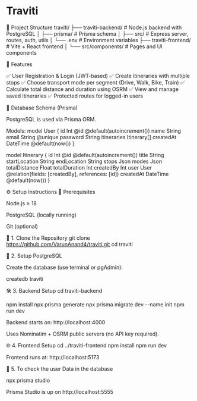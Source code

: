 ﻿# Traviti


📁 Project Structure
traviti/
├── traviti-backend/         # Node.js backend with PostgreSQL
│   ├── prisma/              # Prisma schema
│   ├── src/                 # Express server, routes, auth, utils
│   └── .env                 # Environment variables
├── traviti-frontend/        # Vite + React frontend
│   └── src/components/      # Pages and UI components

🚀 Features

✅ User Registration & Login (JWT-based)
✅ Create itineraries with multiple stops
✅ Choose transport mode per segment (Drive, Walk, Bike, Train)
✅ Calculate total distance and duration using OSRM
✅ View and manage saved itineraries
✅ Protected routes for logged-in users

🧱 Database Schema (Prisma)

PostgreSQL is used via Prisma ORM.

Models:
model User {
  id          Int         @id @default(autoincrement())
  name        String
  email       String      @unique
  password    String
  itineraries Itinerary[]
  createdAt   DateTime    @default(now())
}

model Itinerary {
  id            Int      @id @default(autoincrement())
  title         String
  startLocation String
  endLocation   String
  stops         Json
  modes         Json
  totalDistance Float
  totalDuration Int
  createdBy     Int
  user          User     @relation(fields: [createdBy], references: [id])
  createdAt     DateTime @default(now())
}

⚙️ Setup Instructions
📌 Prerequisites

Node.js ≥ 18

PostgreSQL (locally running)

Git (optional)

🔧 1. Clone the Repository
git clone https://github.com/VarunAnand4/traviti.git
cd traviti

🐘 2. Setup PostgreSQL

Create the database (use terminal or pgAdmin):

createdb traviti

🛠️ 3. Backend Setup
cd traviti-backend

npm install
npx prisma generate
npx prisma migrate dev --name init
npm run dev


Backend starts on: http://localhost:4000

Uses Nominatim + OSRM public servers (no API key required).

🌐 4. Frontend Setup
cd ../traviti-frontend
npm install
npm run dev


Frontend runs at: http://localhost:5173

🔐 5. To check the user Data in the database

npx prisma studio

Prisma Studio is up on http://localhost:5555

